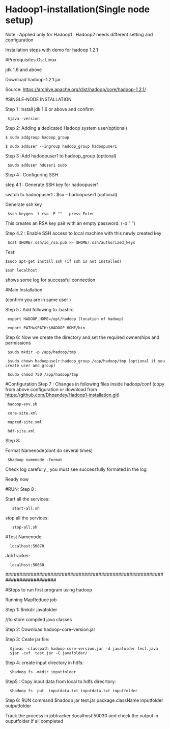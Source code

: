# Hadoop1-installation(Single node setup)

Note : Applied only for Hadoop1 . 
Hadoop2 needs different setting and configuration  

Installation steps with demo for hadoop 1.2.1

#Prerequisites
  Os: Linux
  
 jdk 1.6 and above

Download hadoop-1.2.1.jar

  Source: https://archive.apache.org/dist/hadoop/core/hadoop-1.2.1/

#SINGLE-NODE INSTALLATION

Step 1 :Install jdk 1.6 or above and
confirm 

     $java -version

Step 2: Adding a dedicated Hadoop system user(optional)

    $ sudo addgroup hadoop_group

    $ sudo adduser --ingroup hadoop_group hadoopuser1

Step 3 :Add hadoopuser1 to hadoop_group (optional)

     $sudo adduser hduser1 sudo


Step 4 : Configuring SSH

 step 4.1 : Generate SSH key for hadoopuser1

   switch to hadoopuser1 : $su – hadoopuser1 (optional)

Generate ssh key

     $ssh-keygen -t rsa -P ""   press Enter

This creates  an RSA key pair with an empty password. (-p “ ”)

 Step 4.2 : Enable SSH access to local machine with this newly created key

     $cat $HOME/.ssh/id_rsa.pub >> $HOME/.ssh/authorized_keys

Test:

    $sudo apt-get install ssh (if ssh is not installed)
    
    $ssh localhost

shows some log for successful connection

#Main Installation

(confirm you are in same user )

Step 5 : Add following to .bashrc

     export HADOOP_HOME=/opt/hadoop (location of hadoop)

     export PATH=$PATH:$HADOOP_HOME/bin

Step 6: Now we create the directory and set the required ownerships and permissions

     $sudo mkdir -p /app/hadoop/tmp

     $sudo chown hadoopuse1r:hadoop_group /app/hadoop/tmp (optional if you create user and group)

     $sudo chmod 750 /app/hadoop/tmp

#Configuration
Step 7 : Changes in following files inside hadoop/conf 
(copy from above configuration or download from https://github.com/Dhpandey/Hadoop1-installation.git)

     hadoop-env.sh

     core-site.xml

     mapred-site.xml

     hdf-site.xml

Step 8:

Format Namenode(dont do several times)

     $hadoop namenode -format

Check log carefully , you must see successfully formated in the log

 
 Ready  now
 
#RUN:
Step 8 :

Start all the services:

       start-all.sh

stop all the services:

       stop-all.sh

#Test 
Namenode:

      localhost:50070

JobTracker:

      localhost:50030
      
      
    

 ##########################################################################
  
#Steps to run first program using hadoop

Running MapReduce job

Step 1:
      $mkdir javafolder
            
//to store compiled java classes

Step 2:
      Download hadoop-core-version.jar

Step 3: 
      Ceate jar file:

      $javac -classpath hadoop-core-version.jar -d javafolder test.java
      $jar -cvf  test.jar -C javafolder/ .

Step 4:
  create  input directory in hdfs:

      $hadoop fs -mkdir inputfolder

Step5 :
  Copy input data from local to hdfs direcrtory:

      $hadoop fs -put  inputdata.txt inputdata.txt inputfolder

Step 6:
  RUN  command
    $hadoop jar test.jar package.className inputfolder outputfolder

Track the process in jobtracker :localhost:50030
and check the output in ouputfolder if all completed


